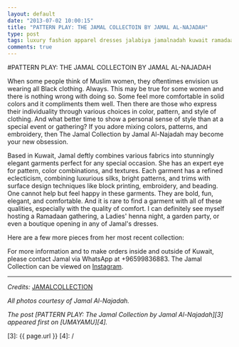 ```yaml
---
layout: default
date: "2013-07-02 10:00:15"
title: "PATTERN PLAY: THE JAMAL COLLECTOIN BY JAMAL AL-NAJADAH"
type: post
tags: luxury fashion apparel dresses jalabiya jamalnadah kuwait ramadaan craftsmanship tradition heritage culture
comments: true
---
```


#PATTERN PLAY: THE JAMAL COLLECTOIN BY JAMAL AL-NAJADAH

When some people think of Muslim women, they oftentimes envision us wearing all Black clothing. Always. This may be true for some women and there is nothing wrong with doing so. Some feel more comfortable in solid colors and it compliments them well. Then there are those who express their individuality through various choices in color, pattern, and style of clothing. And what better time to show a personal sense of style than at a special event or gathering? If you adore mixing colors, patterns, and embroidery, then The Jamal Collection by Jamal Al-Najadah may become your new obsession.

Based in Kuwait, Jamal deftly combines various fabrics into stunningly elegant garments perfect for any special occasion. She has an expert eye for pattern, color combinations, and textures. Each garment has a refined eclecticism, combining luxurious silks, bright patterns, and trims with surface design techniques like block printing, embroidery, and beading. One cannot help but feel happy in these garments. They are bold, fun, elegant, and comfortable. And it is rare to find a garment with all of these qualities, especially with the quality of comfort. I can definitely see myself hosting a Ramadaan gathering, a Ladies' henna night, a garden party, or even a boutique opening in any of Jamal's dresses.

Here are a few more pieces from her most recent collection:

For more information and to make orders inside and outside of Kuwait, please contact Jamal via WhatsApp at +96599836883. The Jamal Collection can be viewed on [Instagram][1].

---
_Credits:_
[JAMALCOLLECTION][2]

_All photos courtesy of Jamal Al-Najadah._

_The post [PATTERN PLAY: The Jamal Collection by Jamal Al-Najadah][3] appeared first on [UMAYAMU][4]._

[1]: http://www.instagram.com/jamal_collection
[2]: http://www.instagram.com/jamal_collection
[3]: {{ page.url }}
[4]: /
